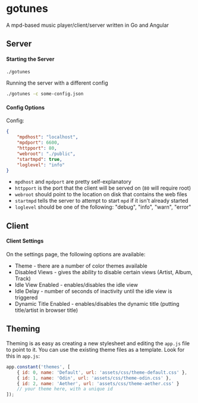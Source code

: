 # gotunes
A mpd-based music player/client/server written in Go and Angular

## Server
#### Starting the Server
```bash
./gotunes
```
Running the server with a different config
```bash
./gotunes -c some-config.json
```

#### Config Options
Config:
```json
{
    "mpdhost": "localhost",
    "mpdport": 6600,
    "httpport": 80,
    "webroot": "./public",
    "startmpd": true,
    "loglevel": "info"
}
```
* `mpdhost` and `mpdport` are pretty self-explanatory
* `httpport` is the port that the client will be served on (`80` will require root)
* `webroot` should point to the location on disk that contains the web files
* `startmpd` tells the server to attempt to start `mpd` if it isn't already started
* `loglevel` should be one of the following: "debug", "info", "warn", "error"

## Client
#### Client Settings
On the settings page, the following options are available:
* Theme - there are a number of color themes available
* Disabled Views - gives the ability to disable certain views (Artist, Album, Track)
* Idle View Enabled - enables/disables the idle view
* Idle Delay - number of seconds of inactivity until the idle view is triggered
* Dynamic Title Enabled - enables/disables the dynamic title (putting title/artist in browser title)

## Theming
Theming is as easy as creating a new stylesheet and editing the `app.js` file to point to it. You can use the existing theme files as a template.
Look for this in `app.js`:
```javascript
app.constant('themes', [
    { id: 0, name: 'Default', url: 'assets/css/theme-default.css' },
    { id: 1, name: 'Odin', url: 'assets/css/theme-odin.css' },
    { id: 2, name: 'Aether', url: 'assets/css/theme-aether.css' }
    // your theme here, with a unique id
]);
```